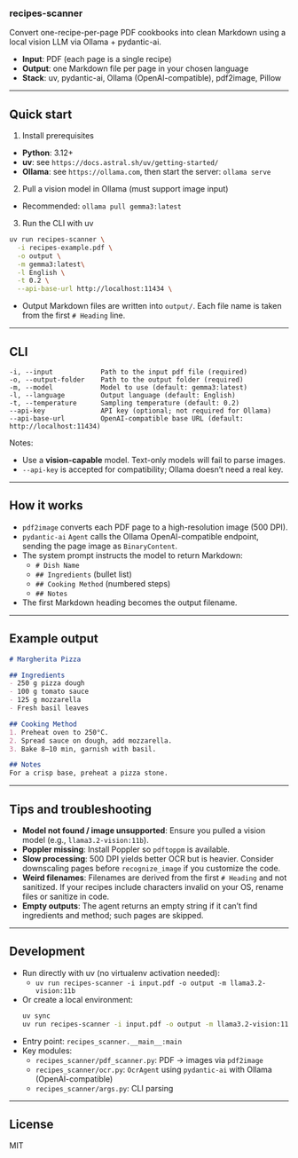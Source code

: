 ### recipes-scanner

Convert one-recipe-per-page PDF cookbooks into clean Markdown using a local vision LLM via Ollama + pydantic-ai.

- **Input**: PDF (each page is a single recipe)
- **Output**: one Markdown file per page in your chosen language
- **Stack**: uv, pydantic-ai, Ollama (OpenAI-compatible), pdf2image, Pillow

---

## Quick start

1) Install prerequisites
- **Python**: 3.12+
- **uv**: see `https://docs.astral.sh/uv/getting-started/`
- **Ollama**: see `https://ollama.com`, then start the server: `ollama serve`

2) Pull a vision model in Ollama (must support image input)
- Recommended: `ollama pull gemma3:latest`

3) Run the CLI with uv
```bash
uv run recipes-scanner \
  -i recipes-example.pdf \
  -o output \
  -m gemma3:latest\
  -l English \
  -t 0.2 \
  --api-base-url http://localhost:11434 \
```
- Output Markdown files are written into `output/`. Each file name is taken from the first `# Heading` line.

---

## CLI
```text
-i, --input            Path to the input pdf file (required)
-o, --output-folder    Path to the output folder (required)
-m, --model            Model to use (default: gemma3:latest)
-l, --language         Output language (default: English)
-t, --temperature      Sampling temperature (default: 0.2)
--api-key              API key (optional; not required for Ollama)
--api-base-url         OpenAI-compatible base URL (default: http://localhost:11434)
```
Notes:
- Use a **vision-capable** model. Text-only models will fail to parse images.
- `--api-key` is accepted for compatibility; Ollama doesn’t need a real key.

---

## How it works
- `pdf2image` converts each PDF page to a high-resolution image (500 DPI).
- `pydantic-ai` `Agent` calls the Ollama OpenAI-compatible endpoint, sending the page image as `BinaryContent`.
- The system prompt instructs the model to return Markdown:
  - `# Dish Name`
  - `## Ingredients` (bullet list)
  - `## Cooking Method` (numbered steps)
  - `## Notes`
- The first Markdown heading becomes the output filename.

---

## Example output
```markdown
# Margherita Pizza

## Ingredients
- 250 g pizza dough
- 100 g tomato sauce
- 125 g mozzarella
- Fresh basil leaves

## Cooking Method
1. Preheat oven to 250°C.
2. Spread sauce on dough, add mozzarella.
3. Bake 8–10 min, garnish with basil.

## Notes
For a crisp base, preheat a pizza stone.
```

---

## Tips and troubleshooting
- **Model not found / image unsupported**: Ensure you pulled a vision model (e.g., `llama3.2-vision:11b`).
- **Poppler missing**: Install Poppler so `pdftoppm` is available.
- **Slow processing**: 500 DPI yields better OCR but is heavier. Consider downscaling pages before `recognize_image` if you customize the code.
- **Weird filenames**: Filenames are derived from the first `# Heading` and not sanitized. If your recipes include characters invalid on your OS, rename files or sanitize in code.
- **Empty outputs**: The agent returns an empty string if it can’t find ingredients and method; such pages are skipped.

---

## Development
- Run directly with uv (no virtualenv activation needed):
  - `uv run recipes-scanner -i input.pdf -o output -m llama3.2-vision:11b`
- Or create a local environment:
  ```bash
  uv sync
  uv run recipes-scanner -i input.pdf -o output -m llama3.2-vision:11b
  ```
- Entry point: `recipes_scanner.__main__:main`
- Key modules:
  - `recipes_scanner/pdf_scanner.py`: PDF → images via `pdf2image`
  - `recipes_scanner/ocr.py`: `OcrAgent` using `pydantic-ai` with Ollama (OpenAI-compatible)
  - `recipes_scanner/args.py`: CLI parsing

---

## License
MIT 
